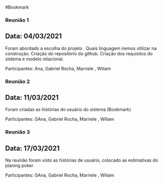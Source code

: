 #Bookmark


### Reunião 1

## Data: 04/03/2021

Foram abordado a escolha do projeto . Quais linguagem iremos utilizar na construção. Criação do repositório do github.
Criação dos requisitos do sistema e modelo relacional.

Participantes: Ana, Gabriel Rocha, Marriele , Wiliam


### Reunião 2

## Data: 11/03/2021

Foram criadas as histórias do usuário do sistema (Bookmark)

Participantes: GAna, Gabriel Rocha, Marriele , Wiliam



### Reunião 3

## Data: 17/03/2021

Na reunião foram visto as histórias de usuário, colocado as estimativas do planing poker 

Participantes: GAna, Gabriel Rocha, Marriele , Wiliam
